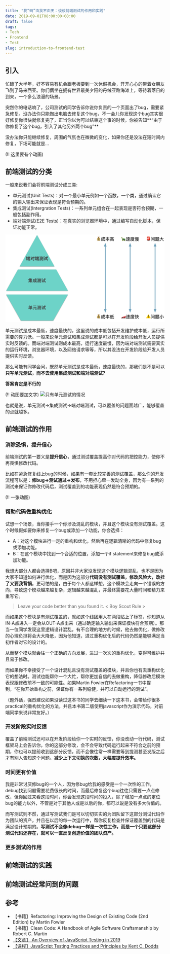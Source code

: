```yaml
---
title: "我“码”由我不由天：谈谈前端测试的作用和实践"
date: 2019-09-01T08:00:00+08:00
draft: false
tags:
- Tech
- Frontend
- Test
slug: introduction-to-frontend-test
---
```


## 引入
忙碌了大半年，好不容易有机会跟老板要到一次休假机会，开开心心的带着女朋友飞到了马来西亚。你们俩坐在拥有世界最美夕阳的丹绒亚路海滩上，等待着落日的到来，一个多么浪漫的场景。

突然你的电话响了，公司测试的同学告诉你说你负责的一个页面出了bug，需要紧急修复。没办法你只能掏出电脑去修复这个bug，不一会儿你发现这个bug其实很好修复你很快就修复完了，正当你以为可以结束这个事的时候。你被告知**“由于你修复了这个bug，引入了其他另外两个bug”**

没办法你只能继续修复，周围的气氛也在微微的变化，如果你还是没法在短时间内修复，下场可能就是...

(!! 这里要有个动画)

## 前端测试的分类
一般来说我们会将前端测试分成三类:

- 单元测试(Unit Tests)：对一个最小单元例如一个函数，一个类，通过确认它的输入输出来保证表现是符合预期的。
- 集成测试(Intergration Tests)：一系列单元组合在一起表现是否符合预期，一般包括副作用。
- 端对端测试(E2E Tests)：在真实的浏览器环境中，通过编写自动化脚本，保证功能正常。

![几种测试的对比](./test-compare.png)

单元测试是成本最低，速度最快的，这里说的成本低包括开发维护成本低，运行所需要的算力低。一般来说单元测试和集成测试都是可以在开发阶段给开发人员提供实时反馈的。而端对端测试则成本最高，运行速度最慢，因为端对端测试需要真实的运行环境，浏览器环境，以及网络请求等等，所以其没法在开发阶段给开发人员提供实时反馈。

那么可能有同学会问，既然单元测试是成本最低，速度最快的，那我们是不是可以**只写单元测试，而不去使用集成测试和端对端测试?**

**答案肯定是不行的**

(!! 动图要加文字)
![只有单元测试的情况](./unit-test-only.gif)

也就是说，单元测试->集成测试->端对端测试，可以覆盖的问题面越广，能够覆盖的点就越多。

## 前端测试的作用
### 消除恐惧，提升信心
前端测试的第一要义是**提升信心**，通过测试覆盖提高你对代码的把控能力，使你不再畏惧修改代码。

比如在紧急修复线上bug的时候，如果有一套比较完善的测试覆盖，那么你的开发流程可以是：**修bug->测试通过->发布**，不用担心牵一发动全身，因为有一系列的测试来保证你修改代码后，测试覆盖到的功能表现仍然是符合预期的。

(!! 一张动图)

### 帮助代码做重构优化
试想一个场景，当你接手一个你涉及混乱的模块，并且这个模块没有测试覆盖。这个时候假如要你来修复一个bug或添加一个功能，你会选择：

- A：对这个模块进行一定的重构和优化，然后再在逻辑清晰的代码中修复bug或添加功能。
- B：在这个模块中找到一个合适的位置，添加一个if statement来修复bug或添加功能。

我想大部分人都会选择B吧，原因并非大家没发现这个模块逻辑混乱，也不是因为大家不知道如何进行优化，而是因为这部分**代码没有测试覆盖，修改风险大，改挂了又要我背锅**。更可怕的是，由于每个人都这样想，这个模块会走向一个错误的方向，导致这个模块越来越复杂，逻辑越来越混乱，并最终需要花大量时间和精力来重写它。

> Leave your code better than you found it.  < Boy Scout Rule >

而如果这个模块是有测试覆盖的，就如这个线团用人在两段贴上了标签，你知道从IN-A点进入一定会从OUT-A点出来（通过确定输入输出来保证模块符合预期）。那当一位同学发现这里逻辑设计混乱，有不合理的地方的时候，他去做优化，做修改的心理负担将会大大降低，因为他知道，进过重构优化后的代码仍然是能够满足当初作者对它的设计的。

从而整个模块就会往一个正确的方向发展，进过一次次的重构优化，变得可维护并且易于修改。

而如果你不幸接受了一个设计混乱且没有测试覆盖的模块，并且你也有去重构优化它的想法时。测试也能帮你一个大忙，帮你更加自信的去做重构，降低修改后模块表现跟修改前不一致的可能性。如果Martin Fowler在Refactoring一书中提到，“在你开始重构之前，保证你有一系列稳健，并可以自动运行的测试”。

（题外话，强烈建议如果没读过这本书的同学去细读一下这本书，会带给你很多practical的重构优化的方法，并且本书第二版使用javascript作为演示代码，对前端同学来说非常友好。）

### 开发阶段实时反馈

覆盖了前端测试还可以在开发阶段给你一个实时的反馈，你没改动一行代码，测试框架马上会告诉你，你的这部分修改，会不会导致代码运行起来不符合之前的预期，你也可以提前收到这部分反馈，而不会像往常一样需要等到提测甚至发版之后才有别人告知这个问题。**减少上下文切换的次数，大幅度提升效率。**

### 时间更有价值

我是非常讨厌修bug的一个人，因为修bug给我的感受是一个一次性的工作，debug找到问题需要花费很长的时间，而最后修复这个bug往往只需要一点点修改，但你回过来看这段时间，你会发现这段时间的投入，除了增加一点点的定位bug的能力以外，不管是对于其他人或是以后的你，都可以说是没有多大价值的。

而写测试则不然，通过写测试我们是可以切切实实的为团队留下这部分测试代码作为团队的资产，并且在以后的每一次运行中，帮你反复检查并保证覆盖到的代码是满足设计预期的。**写测试不会像debug一样是一次性工作，而是一个只要这部分测试代码还存在，就可以一直反复创造价值的团队资产。**

### 更多测试的作用

## 前端测试的实践

## 前端测试经常问到的问题

## 参考
- 【书籍】Refactoring: Improving the Design of Existing Code (2nd Edition) by Martin Fowler
- 【书籍】Clean Code: A Handbook of Agile Software Craftsmanship by Robert C. Martin
- [【文章】 An Overview of JavaScript Testing in 2019 ]( https://medium.com/welldone-software/an-overview-of-javascript-testing-in-2019-264e19514d0a )
- [【课程】JavaScript Testing Practices and Principles by Kent C. Dodds]( https://frontendmasters.com/courses/testing-practices-principles/ )
